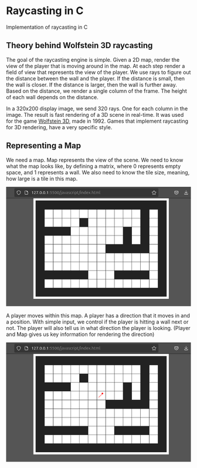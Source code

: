 # Raycasting in C
Implementation of raycasting in C

## Theory behind Wolfstein 3D raycasting 

The goal of the raycasting engine is simple. Given a 2D map, render the view of the player that is moving around in the map. At each step render a field of view that represents the view of the player. We use rays to figure out the distance between the wall and the player. If the distance is small, then the wall is closer. If the distance is larger, then the wall is further away. Based on the distance, we render a single column of the frame. The height of each wall depends on the distance. 

In a 320x200 display image, we send 320 rays. One for each column in the image. The result is fast rendering of a 3D scene in real-time. It was used for the game [Wolfstein 3D](https://en.wikipedia.org/wiki/Wolfenstein_3D), made in 1992. Games that implement raycasting for 3D rendering, have a very specific style. 

## Representing a Map

We need a map. Map represents the view of the scene. We need to know what the map looks like, by defining a matrix, where 0 represents empty space, and 1 represents a wall. We also need to know the tile size, meaning, how large is a tile in this map. 

![image](./img/map.png)

A player moves within this map. A player has a direction that it moves in and a position. With simple input, we control if the player is hitting a wall next or not. The player will also tell us in what direction the player is looking. (Player and Map gives us key information for rendering the direction)

![image](./img/player.png)